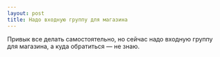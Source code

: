 ```yaml
---
layout: post 
title: Надо входную группу для магазина 
--- 
```

Привык все делать самостоятельно, но сейчас надо входную группу для магазина, а куда обратиться — не знаю.